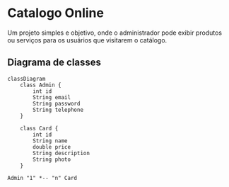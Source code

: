 # Catalogo Online 
Um projeto simples e objetivo, onde o administrador pode exibir produtos ou serviços para os usuários que visitarem o catálogo.

## Diagrama de classes

```mermaid
classDiagram
    class Admin {
        int id
        String email
        String password
        String telephone
    }

    class Card {
        int id
        String name
        double price
        String description
        String photo
    }

Admin "1" *-- "n" Card

```
